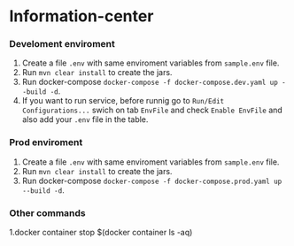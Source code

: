# Information-center

### Develoment enviroment

1. Create a file `.env` with same enviroment variables from `sample.env` file.
2. Run `mvn clear install` to create the jars.
3. Run docker-compose `docker-compose -f docker-compose.dev.yaml up --build -d`.
4. If you want to run service, before runnig go to `Run/Edit Configurations...` swich on tab `EnvFile` and check `Enable EnvFile` and also add your `.env` file in the table. 

### Prod enviroment

1. Create a file `.env` with same enviroment variables from `sample.env` file.
2. Run `mvn clear install` to create the jars.
3. Run docker-compose `docker-compose -f docker-compose.prod.yaml up --build -d`.

### Other commands
1.docker container stop $(docker container ls -aq)
    